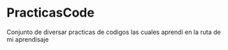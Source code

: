 # PracticasCode
Conjunto de diversar practicas de codigos las cuales aprendi en la ruta de mi aprendisaje 
